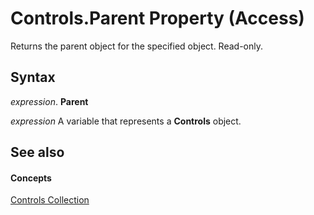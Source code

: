 
# Controls.Parent Property (Access)

Returns the parent object for the specified object. Read-only.


## Syntax

 _expression_. **Parent**

 _expression_ A variable that represents a **Controls** object.


## See also


#### Concepts


[Controls Collection](26771888-86e8-28c3-6668-f793474cbb5b.md)
